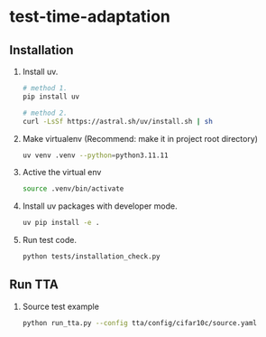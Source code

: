 # test-time-adaptation

## Installation

1. Install uv.
    ```bash
    # method 1.
    pip install uv

    # method 2.
    curl -LsSf https://astral.sh/uv/install.sh | sh
    ```
2. Make virtualenv (Recommend: make it in project root directory)
    ```bash
    uv venv .venv --python=python3.11.11
    ```
3. Active the virtual env
    ```bash
    source .venv/bin/activate
    ```
4. Install uv packages with developer mode.
    ```bash
    uv pip install -e .
    ```
5. Run test code.
    ```bash
    python tests/installation_check.py
    ```

## Run TTA

1. Source test example      
    ```bash
    python run_tta.py --config tta/config/cifar10c/source.yaml 
    ```